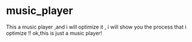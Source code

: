 # music_player
This a music player ,and i will optimize it , i will show you the process that i optimize !!
ok,this is just a music player!
